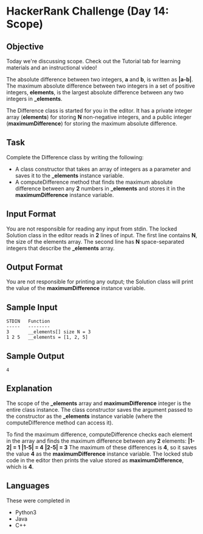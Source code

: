 # HackerRank Challenge (Day 14: Scope)

## Objective
Today we're discussing scope. Check out the Tutorial tab for learning materials and an instructional video!

The absolute difference between two integers, **a** and **b**, is written as **|a-b|**. The maximum absolute difference between two integers in a set of positive integers, **elements**, is the largest absolute difference between any two integers in **_elements**.

The Difference class is started for you in the editor. It has a private integer array (**elements**) for storing **N** non-negative integers, and a public integer (**maximumDifference**) for storing the maximum absolute difference.

## Task
Complete the Difference class by writing the following:

- A class constructor that takes an array of integers as a parameter and saves it to the **_elements** instance variable.
- A computeDifference method that finds the maximum absolute difference between any **2** numbers in **_elements** and stores it in the **maximumDifference** instance variable.

## Input Format
You are not responsible for reading any input from stdin. The locked Solution class in the editor reads in **2** lines of input. The first line contains **N**, the size of the elements array. The second line has **N** space-separated integers that describe the **_elements** array.

## Output Format
You are not responsible for printing any output; the Solution class will print the value of the **maximumDifference** instance variable.

## Sample Input
```
STDIN   Function
-----   --------
3       __elements[] size N = 3
1 2 5   __elements = [1, 2, 5]
```

## Sample Output
```
4
```

## Explanation
The scope of the **_elements** array and **maximumDifference** integer is the entire class instance. The class constructor saves the argument passed to the constructor as the **_elements** instance variable (where the computeDifference method can access it).

To find the maximum difference, computeDifference checks each element in the array and finds the maximum difference between any **2** elements: **|1-2| = 1**
**|1-5| = 4**
**|2-5| = 3**
The maximum of these differences is **4**, so it saves the value **4** as the **maximumDifference** instance variable. The locked stub code in the editor then prints the value stored as **maximumDifference**, which is **4**.

## Languages
These were completed in
- Python3
- Java
- C++
